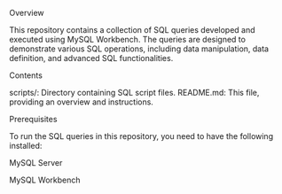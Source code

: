 Overview

This repository contains a collection of SQL queries developed and executed using MySQL Workbench. The queries are designed to demonstrate various SQL operations, including data manipulation, data definition, and advanced SQL functionalities.

Contents

scripts/: Directory containing SQL script files.
README.md: This file, providing an overview and instructions.

Prerequisites

To run the SQL queries in this repository, you need to have the following installed:

MySQL Server

MySQL Workbench
